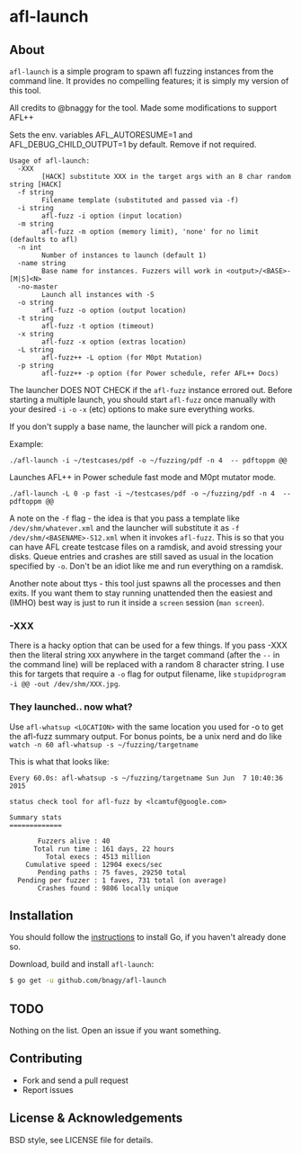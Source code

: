 afl-launch
=======

## About

`afl-launch` is a simple program to spawn afl fuzzing instances from the
command line. It provides no compelling features; it is simply my version of
this tool.

All credits to @bnaggy for the tool. Made some modifications to support AFL++

Sets the env. variables AFL_AUTORESUME=1 and AFL_DEBUG_CHILD_OUTPUT=1 by default. Remove if not required.

```
Usage of afl-launch:
  -XXX
        [HACK] substitute XXX in the target args with an 8 char random string [HACK]
  -f string
        Filename template (substituted and passed via -f)
  -i string
        afl-fuzz -i option (input location)
  -m string
        afl-fuzz -m option (memory limit), 'none' for no limit (defaults to afl)
  -n int
        Number of instances to launch (default 1)
  -name string
        Base name for instances. Fuzzers will work in <output>/<BASE>-[M|S]<N>
  -no-master
        Launch all instances with -S
  -o string
        afl-fuzz -o option (output location)
  -t string
        afl-fuzz -t option (timeout)
  -x string
        afl-fuzz -x option (extras location)
  -L string
        afl-fuzz++ -L option (for M0pt Mutation)
  -p string
        afl-fuzz++ -p option (for Power schedule, refer AFL++ Docs)

```

The launcher DOES NOT CHECK if the `afl-fuzz` instance errored out. Before
starting a multiple launch, you should start `afl-fuzz` once manually with your
desired `-i` `-o` `-x` (etc) options to make sure everything works.

If you don't supply a base name, the launcher will pick a random one.

Example:
```
./afl-launch -i ~/testcases/pdf -o ~/fuzzing/pdf -n 4  -- pdftoppm @@
```

Launches AFL++ in Power schedule fast mode and M0pt mutator mode.

```
./afl-launch -L 0 -p fast -i ~/testcases/pdf -o ~/fuzzing/pdf -n 4  -- pdftoppm @@
```

A note on the `-f` flag - the idea is that you pass a template like
`/dev/shm/whatever.xml` and the launcher will substitute it as `-f
/dev/shm/<BASENAME>-S12.xml` when it invokes `afl-fuzz`. This is so that you can
have AFL create testcase files on a ramdisk, and avoid stressing your disks.
Queue entries and crashes are still saved as usual in the location specified
by `-o`. Don't be an idiot like me and run everything on a ramdisk.

Another note about ttys - this tool just spawns all the processes and then
exits. If you want them to stay running unattended then the easiest and (IMHO)
best way is just to run it inside a `screen` session (`man screen`).

### -XXX

There is a hacky option that can be used for a few things. If you pass -XXX
then the literal string `XXX` anywhere in the target command (after the `--`
in the command line) will be replaced with a random 8 character string. I use
this for targets that require a `-o` flag for output filename, like
`stupidprogram -i @@ -out /dev/shm/XXX.jpg`.

### They launched.. now what?

Use `afl-whatsup <LOCATION>` with the same location you used for -o to get the
afl-fuzz summary output. For bonus points, be a unix nerd and do like `watch
-n 60 afl-whatsup -s ~/fuzzing/targetname`

This is what that looks like:
```
Every 60.0s: afl-whatsup -s ~/fuzzing/targetname Sun Jun  7 10:40:36 2015

status check tool for afl-fuzz by <lcamtuf@google.com>

Summary stats
=============

       Fuzzers alive : 40
      Total run time : 161 days, 22 hours
         Total execs : 4513 million
    Cumulative speed : 12904 execs/sec
       Pending paths : 75 faves, 29250 total
  Pending per fuzzer : 1 faves, 731 total (on average)
       Crashes found : 9806 locally unique
```

## Installation

You should follow the [instructions](https://golang.org/doc/install) to
install Go, if you haven't already done so.

Download, build and install `afl-launch`:
```bash
$ go get -u github.com/bnagy/afl-launch
```

## TODO

Nothing on the list. Open an issue if you want something.

## Contributing

* Fork and send a pull request
* Report issues

## License & Acknowledgements

BSD style, see LICENSE file for details.

